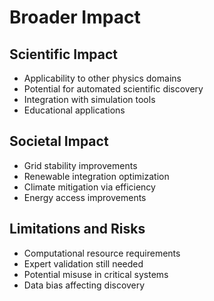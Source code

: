 # Broader Impact

## Scientific Impact
- Applicability to other physics domains
- Potential for automated scientific discovery
- Integration with simulation tools
- Educational applications

## Societal Impact
- Grid stability improvements
- Renewable integration optimization
- Climate mitigation via efficiency
- Energy access improvements

## Limitations and Risks
- Computational resource requirements
- Expert validation still needed
- Potential misuse in critical systems
- Data bias affecting discovery 